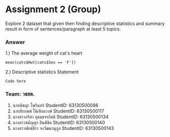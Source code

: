 # Assignment 2 (Group)
Explore 2 dataset that given then finding descriptive statistics and summary result in form of sentences/paragraph at least 5 topics.

### Answer

1.) The average weight of cat's heart
```{R}
mean(cats$Hwt[cats$Sex == 'F'])
```

2.) Descriptive statistics Statement
```{R}
Code here
```


### Team: วชสต.
1. นายพิชญะ ไพรินทร์ StudentID: 63130500086
2. นายสิรภพพ์ ใช้เทียมวงษ์ StudentID: 63130500117
3. นางสาวอริสา อุดมขจรกิตติ StudentID: 63130500134
4. นางสาวชนัญญา สินพิชิต StudentID: 63130500140
5. นางสาวพัทธ์ธีรา จงวัฒนานุกูล StudentID: 63130500143
